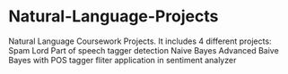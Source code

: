 # Natural-Language-Projects
Natural Language Coursework Projects.
It includes 4 different projects:
  Spam Lord
  Part of speech tagger detection
  Naive Bayes
  Advanced Baive Bayes with POS tagger fliter application in sentiment analyzer
